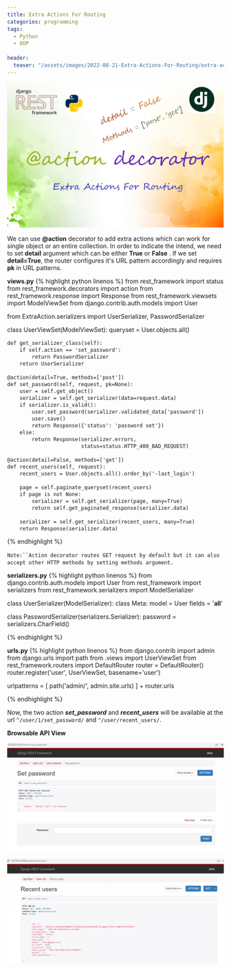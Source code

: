 ```yaml
---
title: Extra Actions For Routing
categories: programming
tags:
  - Python
  - OOP

header:
  teaser: "/assets/images/2022-08-21-Extra-Actions-For-Routing/extra-action.png"
---
```


![Cover Page](/assets/images/2022-08-21-Extra-Actions-For-Routing/extra-action.png)

We can use **@action** decorator to add extra actions which can work for single object or an entire collection. In order to indicate the intend, we need to set **detail** argument which can be either **True** or **False** .
If we set **detail=True**, the router configures it's URL pattern accordingly and requires **pk** in URL patterns. 

**views.py**
{% highlight python linenos %}
from rest_framework import status
from rest_framework.decorators import action
from rest_framework.response import Response
from rest_framework.viewsets import ModelViewSet
from django.contrib.auth.models import User

from ExtraAction.serializers import UserSerializer, PasswordSerializer


class UserViewSet(ModelViewSet):
    queryset = User.objects.all()

    def get_serializer_class(self):
        if self.action == 'set_password':
            return PasswordSerializer
        return UserSerializer

    @action(detail=True, methods=['post'])
    def set_password(self, request, pk=None):
        user = self.get_object()
        serializer = self.get_serializer(data=request.data)
        if serializer.is_valid():
            user.set_password(serializer.validated_data['password'])
            user.save()
            return Response({'status': 'password set'})
        else:
            return Response(serializer.errors,
                            status=status.HTTP_400_BAD_REQUEST)

    @action(detail=False, methods=['get'])
    def recent_users(self, request):
        recent_users = User.objects.all().order_by('-last_login')

        page = self.paginate_queryset(recent_users)
        if page is not None:
            serializer = self.get_serializer(page, many=True)
            return self.get_paginated_response(serializer.data)

        serializer = self.get_serializer(recent_users, many=True)
        return Response(serializer.data)

{% endhighlight %}

`Note:``Action decorator routes GET request by default but it can also accept other HTTP methods by setting methods argument.`


**serializers.py**
{% highlight python linenos %}
from django.contrib.auth.models import User
from rest_framework import serializers
from rest_framework.serializers import ModelSerializer


class UserSerializer(ModelSerializer):
    class Meta:
        model = User
        fields = '__all__'


class PasswordSerializer(serializers.Serializer):
    password = serializers.CharField()

{% endhighlight %}

**urls.py**
{% highlight python linenos %}
from django.contrib import admin
from django.urls import path
from .views import UserViewSet
from rest_framework.routers import DefaultRouter
router = DefaultRouter()
router.register('user', UserViewSet, basename='user')


urlpatterns = [
    path('admin/', admin.site.urls)
] + router.urls

{% endhighlight %}

Now, the two action ***set_password*** and ***recent_users***  will be available at the url `^/user/1/set_password/` and `^/user/recent_users/`.

**Browsable API View**

![set_password action](/assets/images/2022-08-21-Extra-Actions-For-Routing/set-password.png)

![recent_users action](/assets/images/2022-08-21-Extra-Actions-For-Routing/recent-users.png)
